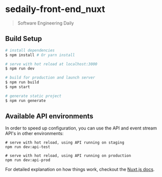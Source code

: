 # sedaily-front-end_nuxt

> Software Engineering Daily

## Build Setup

``` bash
# install dependencies
$ npm install # Or yarn install

# serve with hot reload at localhost:3000
$ npm run dev

# build for production and launch server
$ npm run build
$ npm start

# generate static project
$ npm run generate
```

## Available API environments
In order to speed up configuration, you can use the API and event stream API's in other environments:
```
# serve with hot reload, using API running on staging
npm run dev:api-test

# serve with hot reload, using API running on production
npm run dev:api-prod
```

For detailed explanation on how things work, checkout the [Nuxt.js docs](https://github.com/nuxt/nuxt.js).
